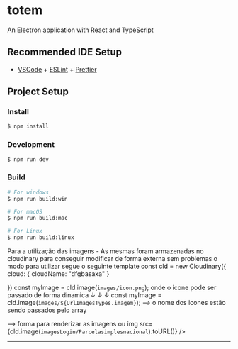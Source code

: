 # totem

An Electron application with React and TypeScript

## Recommended IDE Setup

- [VSCode](https://code.visualstudio.com/) + [ESLint](https://marketplace.visualstudio.com/items?itemName=dbaeumer.vscode-eslint) + [Prettier](https://marketplace.visualstudio.com/items?itemName=esbenp.prettier-vscode)

## Project Setup

### Install

```bash
$ npm install
```

### Development

```bash
$ npm run dev
```

### Build

```bash
# For windows
$ npm run build:win

# For macOS
$ npm run build:mac

# For Linux
$ npm run build:linux
```
Para a utilização das imagens - As mesmas foram armazenadas no cloudinary para conseguir modificar de forma externa sem problemas
o modo para utilizar segue o seguinte template
 const cld = new Cloudinary({
    cloud: {
      cloudName: "dfgbasaxa"
    }

  })
  const myImage = cld.image(`images/icon.png`);
    onde o icone pode ser passado de forma dinamica
    ↓                     ↓                       ↓
    const myImage = cld.image(`images/${UrlImagesTypes.imagem}`); --> o nome dos icones estão sendo passados pelo array

 <AdvancedImage className="p-4" cldImg={myImage} />  --> forma para renderizar as imagens ou  img src={cld.image(`imagesLogin/Parcelasimplesnacional`).toURL()} /> 
 


****



